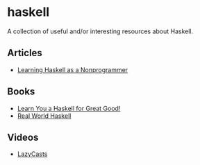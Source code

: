 # haskell

A collection of useful and/or interesting resources about Haskell.

## Articles

- [Learning Haskell as a
  Nonprogrammer](https://superginbaby.wordpress.com/2014/11/18/learning-haskell-as-a-nonprogrammer/)

## Books

- [Learn You a Haskell for Great Good!](http://learnyouahaskell.com/chapters)
- [Real World Haskell](http://book.realworldhaskell.org/read/)

## Videos

- [LazyCasts](https://www.youtube.com/channel/UCpMQKdt2SB4PCFl65M1pUug)
